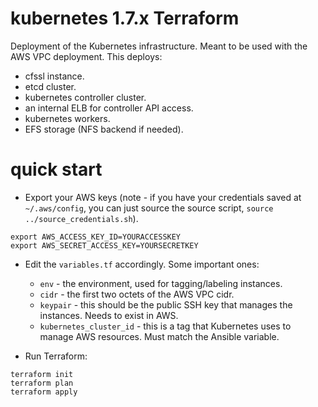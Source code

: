# kubernetes 1.7.x Terraform

Deployment of the Kubernetes infrastructure. Meant to be used with the AWS VPC deployment. This deploys:

- cfssl instance.
- etcd cluster.
- kubernetes controller cluster.
- an internal ELB for controller API access.
- kubernetes workers.
- EFS storage (NFS backend if needed).

# quick start

- Export your AWS keys (note - if you have your credentials saved at `~/.aws/config`, you can just source the source script, `source ../source_credentials.sh`).


```
export AWS_ACCESS_KEY_ID=YOURACCESSKEY
export AWS_SECRET_ACCESS_KEY=YOURSECRETKEY
```

- Edit the `variables.tf` accordingly.  Some important ones:
  - `env` - the environment, used for tagging/labeling instances.
  - `cidr` - the first two octets of the AWS VPC cidr.  
  - `keypair` - this should be the public SSH key that manages the instances.  Needs to exist in AWS.
  - `kubernetes_cluster_id` - this is a tag that Kubernetes uses to manage AWS resources.  Must match the Ansible variable.
  
- Run Terraform:

```
terraform init
terraform plan
terraform apply
```
